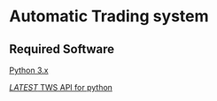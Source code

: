 # Automatic Trading system

## Required Software
[Python 3.x](https://www.python.org/downloads/)

[*LATEST* TWS API for python](http://interactivebrokers.github.io/downloads/TWS%20API%20Install%20973.06.msi)
